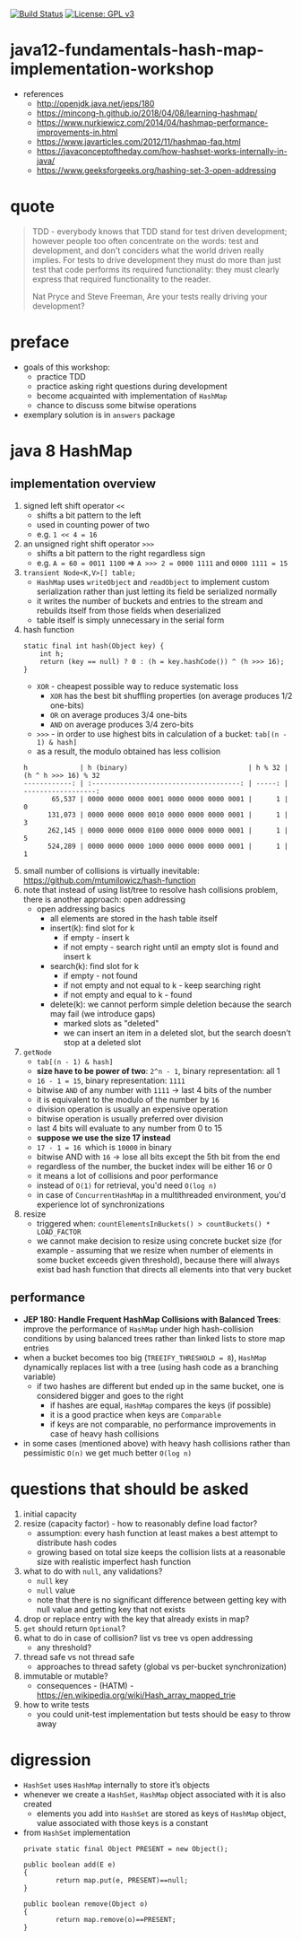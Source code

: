 [![Build Status](https://travis-ci.com/mtumilowicz/java12-fundamentals-hash-map-implementation-workshop.svg?branch=master)](https://travis-ci.com/mtumilowicz/java12-fundamentals-hash-map-implementation-workshop)
[![License: GPL v3](https://img.shields.io/badge/License-GPLv3-blue.svg)](https://www.gnu.org/licenses/gpl-3.0)

# java12-fundamentals-hash-map-implementation-workshop

* references
    * http://openjdk.java.net/jeps/180
    * https://mincong-h.github.io/2018/04/08/learning-hashmap/
    * https://www.nurkiewicz.com/2014/04/hashmap-performance-improvements-in.html
    * https://www.javarticles.com/2012/11/hashmap-faq.html
    * https://javaconceptoftheday.com/how-hashset-works-internally-in-java/
    * https://www.geeksforgeeks.org/hashing-set-3-open-addressing

# quote
> TDD - everybody knows that TDD stand for test driven development; however people too often concentrate on the 
words: test and development, and don't conciders what the world driven really implies. For tests to drive 
development they must do more than just test that code performs its required functionality: they must clearly 
express that required functionality to the reader.  
>
> Nat Pryce and Steve Freeman, Are your tests really driving  your development?

# preface
* goals of this workshop:
    * practice TDD
    * practice asking right questions during development
    * become acquainted with implementation of `HashMap` 
    * chance to discuss some bitwise operations
* exemplary solution is in `answers` package

# java 8 HashMap
## implementation overview
1. signed left shift operator `<<` 
    * shifts a bit pattern to the left
    * used in counting power of two
    * e.g. `1 << 4 = 16`
1.  an unsigned right shift operator `>>>`
    * shifts a bit pattern to the right regardless sign
    * e.g. `A = 60 = 0011 1100` => `A >>> 2 = 0000 1111` and `0000 1111 = 15`    
1. `transient Node<K,V>[] table;`
    * `HashMap` uses `writeObject` and `readObject` to implement custom serialization rather than 
    just letting its field be serialized normally
    * it writes the number of buckets and entries to the stream and rebuilds itself from those fields 
    when deserialized
    * table itself is simply unnecessary in the serial form
1. hash function
    ```
    static final int hash(Object key) {
        int h;
        return (key == null) ? 0 : (h = key.hashCode()) ^ (h >>> 16);
    }
    ```    
    * `XOR` - cheapest possible way to reduce systematic loss
        * `XOR` has the best bit shuffling properties (on average produces 1/2 one-bits)
        * `OR` on average produces 3/4 one-bits 
        * `AND` on average produces 3/4 zero-bits
    * `>>>` - in order to use highest bits in calculation of a bucket: `tab[(n - 1) & hash]`
    * as a result, the modulo obtained has less collision
    ```
    h             | h (binary)                              | h % 32 | (h ^ h >>> 16) % 32
    ------------: | :-------------------------------------: | -----: | ------------------:
           65,537 | 0000 0000 0000 0001 0000 0000 0000 0001 |      1 |                   0
          131,073 | 0000 0000 0000 0010 0000 0000 0000 0001 |      1 |                   3
          262,145 | 0000 0000 0000 0100 0000 0000 0000 0001 |      1 |                   5
          524,289 | 0000 0000 0000 1000 0000 0000 0000 0001 |      1 |                   1
    ```
1. small number of collisions is virtually inevitable: https://github.com/mtumilowicz/hash-function
1. note that instead of using list/tree to resolve hash collisions problem, there is another approach: open addressing
    * open addressing basics
        * all elements are stored in the hash table itself
        * insert(k): find slot for k
            * if empty - insert k
            * if not empty - search right until an empty slot is found and insert k
        * search(k): find slot for k
            * if empty - not found
            * if not empty and not equal to k - keep searching right
            * if not empty and equal to k - found
        * delete(k): we cannot perform simple deletion because the search may fail (we introduce gaps)
            * marked slots as "deleted"
            * we can insert an item in a deleted slot, but the search doesn’t stop at a deleted slot
1. `getNode`
    * `tab[(n - 1) & hash]`
    * **size have to be power of two**: `2^n - 1`, binary representation: all 1 
    * `16 - 1 = 15`, binary representation: `1111`
    * bitwise `AND` of any number with `1111` -> last 4 bits of the number
    * it is equivalent to the modulo of the number by `16`
    * division operation is usually an expensive operation
    * bitwise operation is usually preferred over division
    * last 4 bits will evaluate to any number from  0 to 15
    * **suppose we use the size 17 instead**
    * `17 - 1 = 16 `which is `10000` in binary 
    * bitwise AND with `16` -> lose all bits except the 5th bit from the end
    * regardless of the number, the bucket index will be either 16 or 0
    * it means a lot of collisions and poor performance
    * instead of `O(1)` for retrieval, you'd need `O(log n)`
    * in case of `ConcurrentHashMap` in a multithreaded environment, you'd experience lot of synchronizations
1. resize
    * triggered when: `countElementsInBuckets() > countBuckets() * LOAD_FACTOR`
    * we cannot make decision to resize using concrete bucket size (for example - assuming that we resize 
    when number of elements in some bucket exceeds given threshold), because there will always exist bad
    hash function that directs all elements into that very bucket
## performance
* **JEP 180: Handle Frequent HashMap Collisions with Balanced Trees**: improve the performance of 
`HashMap` under high hash-collision conditions by using balanced trees rather than linked lists to store map 
entries
* when a bucket becomes too big (`TREEIFY_THRESHOLD = 8`), `HashMap` dynamically replaces list
with a tree (using hash code as a branching variable)
    * if two hashes are different but ended up in the same bucket, one is considered bigger and goes to the right 
        * if hashes are equal, `HashMap` compares the keys (if possible) 
        * it is a good practice when keys are `Comparable`
        * if keys are not comparable, no performance improvements in case of heavy hash collisions
* in some cases (mentioned above) with heavy hash collisions rather than pessimistic `O(n)` we 
get much better `O(log n)`

# questions that should be asked
1. initial capacity
1. resize (capacity factor) - how to reasonably define load factor?
    * assumption: every hash function at least makes a best attempt to distribute hash codes
    * growing based on total size keeps the collision lists at a reasonable size with realistic imperfect 
    hash function
1. what to do with `null`, any validations?
    * `null` key
    * `null` value
    * note that there is no significant difference between getting key with null value and getting key that
    not exists
1. drop or replace entry with the key that already exists in map?
1. `get` should return `Optional`?
1. what to do in case of collision? list vs tree vs open addressing
    * any threshold?
1. thread safe vs not thread safe
    * approaches to thread safety (global vs per-bucket synchronization)
1. immutable or mutable?
    * consequences - (HATM) - https://en.wikipedia.org/wiki/Hash_array_mapped_trie
1. how to write tests
    * you could unit-test implementation but tests should be easy to throw away
# digression
* `HashSet` uses `HashMap` internally to store it’s objects 
* whenever we create a `HashSet`, `HashMap` object associated with it is also created
    * elements you add into `HashSet` are stored as keys of `HashMap` object, value associated with those 
    keys is a constant
* from `HashSet` implementation
    ```
    private static final Object PRESENT = new Object();
    
    public boolean add(E e)
    {
            return map.put(e, PRESENT)==null;
    }
    
    public boolean remove(Object o)
    {
            return map.remove(o)==PRESENT;
    }
    ```